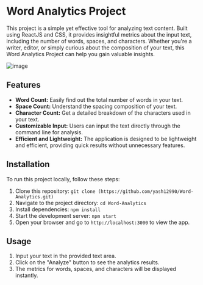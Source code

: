 # Word Analytics Project

This project is a simple yet effective tool for analyzing text content. Built using ReactJS and CSS, it provides insightful metrics about the input text, including the number of words, spaces, and characters. Whether you're a writer, editor, or simply curious about the composition of your text, this Word Analytics Project can help you gain valuable insights.

![image](https://github.com/yash12990/Word-Analytics/assets/115996776/6a6b73cd-423b-4e54-927b-609fa29b8dcf)


## Features

- **Word Count:** Easily find out the total number of words in your text.
- **Space Count:** Understand the spacing composition of your text.
- **Character Count:** Get a detailed breakdown of the characters used in your text.
- **Customizable Input:** Users can input the text directly through the command line for analysis.
- **Efficient and Lightweight:** The application is designed to be lightweight and efficient, providing quick results without unnecessary features.

## Installation

To run this project locally, follow these steps:

1. Clone this repository: `git clone (https://github.com/yash12990/Word-Analytics.git)`
2. Navigate to the project directory: `cd Word-Analytics`
3. Install dependencies: `npm install`
4. Start the development server: `npm start`
5. Open your browser and go to `http://localhost:3000` to view the app.

## Usage

1. Input your text in the provided text area.
2. Click on the "Analyze" button to see the analytics results.
3. The metrics for words, spaces, and characters will be displayed instantly.


